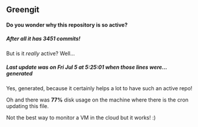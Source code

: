 ## Greengit

#### Do you wonder why this repository is so active?

##### After all it has 3451 commits!

But is it *really* active? Well...

##### Last update was on Fri Jul 5 at 5:25:01 when those lines were... generated

Yes, generated, because it certainly helps a lot to have such an active repo!

Oh and there was **77%** disk usage on the machine
where there is the cron updating this file.

Not the best way to monitor a VM in the cloud but it works! :)
